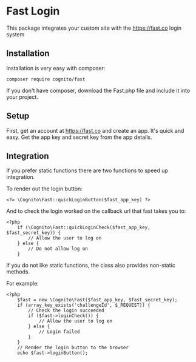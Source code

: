 # Fast Login

This package integrates your custom site with the https://fast.co login system

## Installation

Installation is very easy with composer:

	composer require cognito/fast

If you don't have composer, download the Fast.php file and include it into your project.

## Setup

First, get an account at https://fast.co and create an app.
It's quick and easy. Get the app key and secret key from the app details.

## Integration

If you prefer static functions there are two functions to speed up integration.

To render out the login button:

	<?= \Cognito\Fast::quickLoginButton($fast_app_key) ?>

And to check the login worked on the callback url that fast takes you to:

	<?php
		if (\Cognito\Fast::quickLoginCheck($fast_app_key, $fast_secret_key)) {
			// Allow the user to log on
		} else {
			// Do not allow log on
		}

If you do not like static functions, the class also provides non-static methods.

For example:

	<?php
		$fast = new \Cognito\Fast($fast_app_key, $fast_secret_key);
		if (array_key_exists('challengeId', $_REQUEST)) {
			// Check the login succeeded
			if ($fast->loginCheck()) {
				// Allow the user to log on
			} else {
				// Login failed
			}
		}
		// Render the login button to the browser
		echo $fast->loginButton();